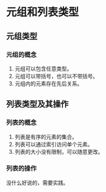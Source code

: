 # 元组和列表类型

## 元组类型

### 元组的概念
1. 元组可以包含任意类型。
2. 元组可以带括号，也可以不带括号。
3. 元组内的元素存在先后关系。

## 列表类型及其操作

### 列表的概念
1. 列表是有序的元素的集合。
2. 列表可以通过索引访问单个元素。
3. 列表的大小没有限制，可以随意更改。

### 列表的操作
没什么好说的，需要实践。
